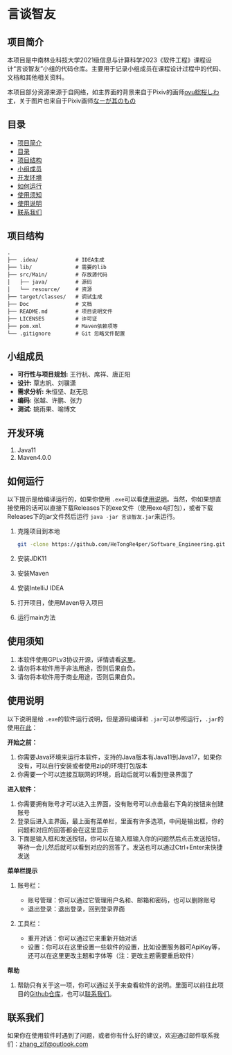 # 言谈智友

## 项目简介

本项目是中南林业科技大学2021级信息与计算科学2023《软件工程》课程设计“言谈智友”小组的代码仓库。主要用于记录小组成员在课程设计过程中的代码、文档和其他相关资料。


本项目部分资源来源于自网络，如主界面的背景来自于Pixiv的画师[ovu総桜しわす](https://www.pixiv.net/artworks/109348979)，关于图片也来自于Pixiv画师[なーが其のもの](https://www.pixiv.net/artworks/84694532)

## 目录

- [项目简介](#项目简介)
- [目录](#目录)
- [项目结构](#项目结构)
- [小组成员](#小组成员)
- [开发环境](#开发环境)
- [如何运行](#如何运行)
- [使用须知](#使用须知)
- [使用说明](#使用说明)
- [联系我们](#联系我们)

## 项目结构

```plaintext
.
├── .idea/            # IDEA生成
├── lib/              # 需要的lib
├── src/Main/         # 存放源代码
│   ├── java/         # 源码
│   └── resource/     # 资源
├── target/classes/   # 调试生成
├── Doc               # 文档
├── README.md         # 项目说明文件
├── LICENSES          # 许可证
├── pom.xml           # Maven依赖项等
└── .gitignore        # Git 忽略文件配置

```

## 小组成员

* **可行性与项目规划:**
  王行杭、席祥、唐正阳
* **设计:**
  覃志帆、刘骥潇
* **需求分析:**
  朱恒坚、赵无忌
* **编码:**
  张越、许鹏、张力
* **测试:**
  姚雨果、喻博文

## 开发环境

1. Java11
2. Maven4.0.0

## 如何运行

以下提示是给编译运行的，如果你使用 `.exe`可以看[使用说明](#使用说明)。当然，你如果想直接使用的话可以直接下载Releases下的exe文件（使用exe4j打包），或者下载Releases下的jar文件然后运行 `java -jar 言谈智友.jar`来运行。

1. 克隆项目到本地

   ```bash
   git -clone https://github.com/HeTongRe4per/Software_Engineering.git
   ```
2. 安装JDK11
3. 安装Maven
4. 安装IntelliJ IDEA
5. 打开项目，使用Maven导入项目
6. 运行main方法

## 使用须知

1. 本软件使用GPLv3协议开源，详情请看[这里](https://gnu.org/licenses/agpl-3.0.txt)。
2. 请勿将本软件用于非法用途，否则后果自负。
3. 请勿将本软件用于商业用途，否则后果自负。

## 使用说明

以下说明是给 `.exe`的软件运行说明，但是源码编译和 `.jar`可以参照运行，`.jar`的使用[在此](#如何运行)：

**开始之前：**

1. 你需要Java环境来运行本软件，支持的Java版本有Java11到Java17，如果你没有，可以自行安装或者使用zip的环境打包版本
2. 你需要一个可以连接互联网的环境，启动后就可以看到登录界面了

**进入软件：**

1. 你需要拥有账号才可以进入主界面，没有账号可以点击最右下角的按钮来创建账号
2. 登录后进入主界面，最上面有菜单栏，里面有许多选项，中间是输出框，你的问题和对应的回答都会在这里显示
3. 下面是输入框和发送按钮，你可以在输入框输入你的问题然后点击发送按钮，等待一会儿然后就可以看到对应的回答了。发送也可以通过Ctrl+Enter来快捷发送

**菜单栏提示**

1. 账号栏：

    * 账号管理：你可以通过它管理用户名和、邮箱和密码，也可以删除账号
    * 退出登录：退出登录，回到登录界面
2. 工具栏：

    * 重开对话：你可以通过它来重新开始对话
    * 设置：你可以在这里设置一些软件的设置，比如设置服务器可ApiKey等，还可以在这里更改主题和字体等（注：更改主题需要重启软件）

**帮助**

1. 帮助只有关于这一项，你可以通过关于来查看软件的说明。里面可以前往此项目的[Github仓库](https://github.com/HeTongRe4per/Software_Engineering)，也可以[联系我们](mailto:zhang_zlf@outlook.com)。


## 联系我们

如果你在使用软件时遇到了问题，或者你有什么好的建议，欢迎通过邮件联系我们：[zhang_zlf@outlook.com](mailto:zhang_zlf@outlook.com)
